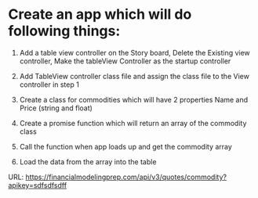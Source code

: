 # Create an app which will do following things:

1. Add a table view controller on the Story board, Delete the Existing view controller, Make the tableView Controller as the startup controller

2. Add TableView controller class file and assign the class file to the View controller in step 1

3. Create a class for commodities which will have 2 properties Name and Price (string and float)

4. Create a promise  function which will return an array of the commodity class 

5. Call the function when app loads up and get the commodity array

6. Load the data from the array into the table

 

URL: https://financialmodelingprep.com/api/v3/quotes/commodity?apikey=sdfsdfsdff
